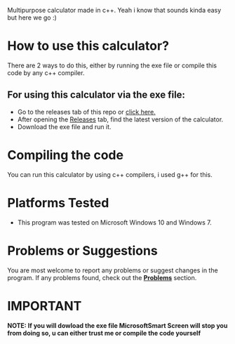Multipurpose calculator made in c++. Yeah i know that sounds kinda easy but here we go :)
# How to use this calculator?
There are 2 ways to do this, either by running the exe file or compile this code by any c++ compiler.
## For using this calculator via the exe file:
+ Go to the releases tab of this repo or [click here.](https://github.com/Harsh69-bulider/Simple-yet-good-calculator/releases)
+ After opening the [Releases](https://github.com/Harsh69-bulider/Simple-yet-good-calculator/releases) tab, find the latest version of the calculator.
+ Download the exe file and run it.
# Compiling the code
You can run this calculator by using c++ compilers, i used g++ for this.
# Platforms Tested
+ This program was tested on Microsoft Windows 10 and Windows 7.
# Problems or Suggestions
You are most welcome to report any problems or suggest changes in the program. If any problems found, check out the [**Problems**](https://github.com/Harsh69-bulider/Simple-yet-good-calculator/issues) section.

# **IMPORTANT**
**NOTE: If you will dowload the exe file MicrosoftSmart Screen will stop you from doing so, u can either trust me or compile the code yourself**
